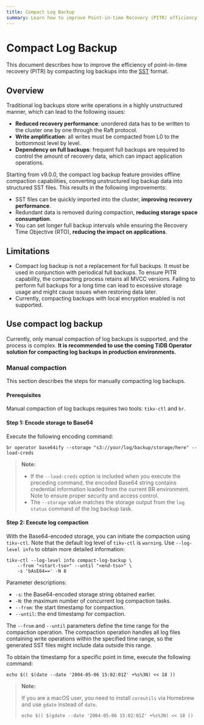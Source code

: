 ```yaml
---
title: Compact Log Backup
summary: Learn how to improve Point-in-time Recovery (PITR) efficiency by compacting log backups into the SST format.
---
```


# Compact Log Backup

This document describes how to improve the efficiency of point-in-time recovery (PITR) by compacting log backups into the [SST](/glossary.md#static-sorted-table--sorted-string-table-sst) format.

## Overview

Traditional log backups store write operations in a highly unstructured manner, which can lead to the following issues:

- **Reduced recovery performance**: unordered data has to be written to the cluster one by one through the Raft protocol.
- **Write amplification**: all writes must be compacted from L0 to the bottommost level by level.
- **Dependency on full backups**: frequent full backups are required to control the amount of recovery data, which can impact application operations.

Starting from v9.0.0, the compact log backup feature provides offline compaction capabilities, converting unstructured log backup data into structured SST files. This results in the following improvements:

- SST files can be quickly imported into the cluster, **improving recovery performance**.
- Redundant data is removed during compaction, **reducing storage space consumption**.
- You can set longer full backup intervals while ensuring the Recovery Time Objective (RTO), **reducing the impact on applications**.

## Limitations

- Compact log backup is not a replacement for full backups. It must be used in conjunction with periodical full backups. To ensure PITR capability, the compacting process retains all MVCC versions. Failing to perform full backups for a long time can lead to excessive storage usage and might cause issues when restoring data later.
- Currently, compacting backups with local encryption enabled is not supported.

## Use compact log backup

Currently, only manual compaction of log backups is supported, and the process is complex. **It is recommended to use the coming TiDB Operator solution for compacting log backups in production environments.**

### Manual compaction

This section describes the steps for manually compacting log backups.

#### Prerequisites

Manual compaction of log backups requires two tools: `tikv-ctl` and `br`.

#### Step 1: Encode storage to Base64

Execute the following encoding command:

```shell
br operator base64ify --storage "s3://your/log/backup/storage/here" --load-creds
```

> **Note:**
>
> - If the `--load-creds` option is included when you execute the preceding command, the encoded Base64 string contains credential information loaded from the current BR environment. Note to ensure proper security and access control.
> - The `--storage` value matches the storage output from the `log status` command of the log backup task.

#### Step 2: Execute log compaction

With the Base64-encoded storage, you can initiate the compaction using `tikv-ctl`. Note that the default log level of `tikv-ctl` is `warning`. Use `--log-level info` to obtain more detailed information:

```shell
tikv-ctl --log-level info compact-log-backup \
    --from "<start-tso>" --until "<end-tso>" \
    -s 'bAsE64==' -N 8
```

Parameter descriptions:

- `-s`: the Base64-encoded storage string obtained earlier.
- `-N`: the maximum number of concurrent log compaction tasks.
- `--from`: the start timestamp for compaction.
- `--until`: the end timestamp for compaction.

The `--from` and `--until` parameters define the time range for the compaction operation. The compaction operation handles all log files containing write operations within the specified time range, so the generated SST files might include data outside this range.

To obtain the timestamp for a specific point in time, execute the following command:

```shell
echo $(( $(date --date '2004-05-06 15:02:01Z' +%s%3N) << 18 ))
```

> **Note:**
>
> If you are a macOS user, you need to install `coreutils` via Homebrew and use `gdate` instead of `date`.
>
> ```shell
> echo $(( $(gdate --date '2004-05-06 15:02:01Z' +%s%3N) << 18 ))
> ```
